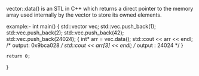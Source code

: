 vector::data()
is an STL in C++ which returns a direct pointer to the memory array used internally by the vector to store its owned elements.

example:-
int main() {
  std::vector<int> vec;
  std::vec.push_back(1);
  std::vec.push_back(2);
  std::vec.push_back(42);
  std::vec.push_back(24024);
  {
    int* arr = vec.data();
    std::cout << arr << endl; /* output: 0x9bca028 */
    std::cout << arr[3] << endl; /* output : 24024 */
  }
  
    return 0; 
} 
